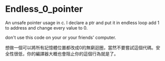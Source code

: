 # Endless_0_pointer
An unsafe pointer usage in c. I declare a ptr and put it in endless loop add 1 to address and change every value to 0.

don't use this code on your or your friends' computer.

想做一個可以將所有記憶體位置都改成0的無窮迴圈，當然不要嘗試這個代碼。安全性很低，你的編譯器大概也會阻止你的這個行為就是了。
